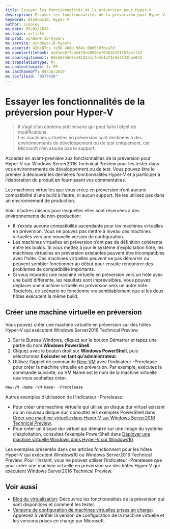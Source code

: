 ```yaml
---
title: Essayer les fonctionnalités de la préversion pour Hyper-V
description: Essayer les fonctionnalités de la préversion pour Hyper-V
keywords: Windows10, Hyper-V
author: scooley
ms.date: 05/02/2016
ms.topic: article
ms.prod: windows-10-hyperv
ms.service: windows-10-hyperv
ms.assetid: 426c87cc-fa50-4b8d-934e-0b653d7dea7d
ms.openlocfilehash: ea91ea0ffca5479cb0593ef9961625f7b7ab1f42
ms.sourcegitcommit: 0deb653de8a14b32a1cfe3e1d73e5d3f31bbe83b
ms.translationtype: MT
ms.contentlocale: fr-FR
ms.lasthandoff: 04/26/2019
ms.locfileid: "9577420"
---
```

# <a name="try-pre-release-features-for-hyper-v"></a>Essayer les fonctionnalités de la préversion pour Hyper-V

> Il s’agit d’un contenu préliminaire qui peut faire l’objet de modifications.  
  Les machines virtuelles en préversion sont destinées à des environnements de développement ou de test uniquement, car Microsoft n’en assure pas le support.

Accédez en avant-première aux fonctionnalités de la préversion pour Hyper-V sur Windows Server2016 Technical Preview pour les tester dans vos environnements de développement ou de test. Vous pouvez être le premier à découvrir les dernières fonctionnalités Hyper-V et à participer à l’élaboration du produit en fournissant vos commentaires.

Les machines virtuelles que vous créez en préversion n’ont aucune compatibilité d’une build à l’autre, ni aucun support.  Ne les utilisez pas dans un environnement de production.

Voici d’autres raisons pour lesquelles elles sont réservées à des environnements de non-production:

* Il n’existe aucune compatibilité ascendante pour les machines virtuelles en préversion. Vous ne pouvez pas mettre à niveau ces machines virtuelles vers une nouvelle version de configuration.
* Les machines virtuelles en préversion n’ont pas de définition cohérente entre les builds. Si vous mettez à jour le système d’exploitation hôte, les machines virtuelles en préversion existantes peuvent être incompatibles avec l’hôte. Ces machines virtuelles peuvent ne pas démarrer ou peuvent sembler fonctionner au début pour ensuite rencontrer des problèmes de compatibilité importants.
* Si vous importez une machine virtuelle en préversion vers un hôte avec une build différente, les résultats sont imprévisibles. Vous pouvez déplacer une machine virtuelle en préversion vers un autre hôte. Toutefois, ce scénario ne fonctionne vraisemblablement que si les deux hôtes exécutent la même build.

## <a name="create-a-pre-release-virtual-machine"></a>Créer une machine virtuelle en préversion

Vous pouvez créer une machine virtuelle en préversion sur des hôtes Hyper-V qui exécutent Windows Server2016 Technical Preview.

1. Sur le Bureau Windows, cliquez sur le bouton Démarrer et tapez une partie du nom **Windows PowerShell**.
2. Cliquez avec le bouton droit sur **Windows PowerShell**, puis sélectionnez **Exécuter en tant qu’administrateur**.
3. Utilisez l’applet de commande [New-VM](https://technet.microsoft.com/library/hh848537.aspx) avec l’indicateur -Prerelease pour créer la machine virtuelle en préversion. Par exemple, exécutez la commande suivante, où VM Name est le nom de la machine virtuelle que vous souhaitez créer.

``` PowerShell
New-VM -Name <VM Name> -Prerelease
```
Autres exemples d’utilisation de l’indicateur -Prerelease:
 - Pour créer une machine virtuelle qui utilise un disque dur virtuel existant ou un nouveau disque dur, consultez les exemples PowerShell dans [Créer une machine virtuelle dans Hyper-V sur Windows Server2016 Technical Preview](https://technet.microsoft.com/library/mt126140.aspx#BKMK_PowerShell).
 - Pour créer un disque dur virtuel qui démarre sur une image du système d’exploitation, consultez l’exemple PowerShell dans [Déployer une machine virtuelle Windows dans Hyper-V sur Windows10](https://msdn.microsoft.com/en-us/virtualization/hyperv_on_windows/quick_start/walkthrough_create_vm).

 Les exemples présentés dans ces articles fonctionnent pour les hôtes Hyper-V qui exécutent Windows10 ou Windows Server2016 Technical Preview. Pour l’instant, vous ne pouvez utiliser l’indicateur -Prerelease que pour créer une machine virtuelle en préversion sur des hôtes Hyper-V qui exécutent Windows Server2016 Technical Preview.

## <a name="see-also"></a>Voir aussi
-  [Blog de virtualisation](https://blogs.technet.microsoft.com/virtualization/): Découvrez les fonctionnalités de la préversion qui sont disponibles et comment les tester.
- [Versions de configuration de machines virtuelles prises en charge](https://technet.microsoft.com/library/mt695898.aspx#BKMK_SupportedConfigVersions): Apprenez à vérifier la version de configuration de la machine virtuelle et les versions prises en charge par Microsoft.
